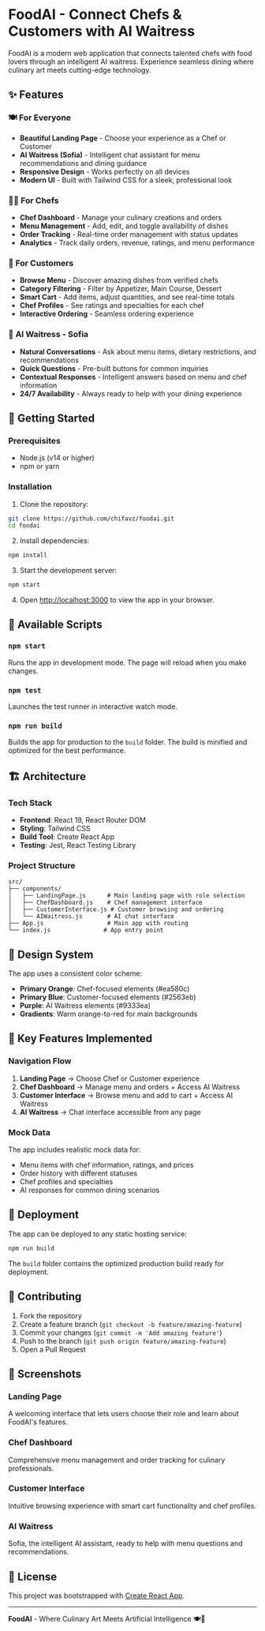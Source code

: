 # FoodAI - Connect Chefs & Customers with AI Waitress

FoodAI is a modern web application that connects talented chefs with food lovers through an intelligent AI waitress. Experience seamless dining where culinary art meets cutting-edge technology.

## ✨ Features

### 🍽️ **For Everyone**
- **Beautiful Landing Page** - Choose your experience as a Chef or Customer
- **AI Waitress (Sofia)** - Intelligent chat assistant for menu recommendations and dining guidance
- **Responsive Design** - Works perfectly on all devices
- **Modern UI** - Built with Tailwind CSS for a sleek, professional look

### 👨‍🍳 **For Chefs**
- **Chef Dashboard** - Manage your culinary creations and orders
- **Menu Management** - Add, edit, and toggle availability of dishes
- **Order Tracking** - Real-time order management with status updates
- **Analytics** - Track daily orders, revenue, ratings, and menu performance

### 🍴 **For Customers** 
- **Browse Menu** - Discover amazing dishes from verified chefs
- **Category Filtering** - Filter by Appetizer, Main Course, Dessert
- **Smart Cart** - Add items, adjust quantities, and see real-time totals
- **Chef Profiles** - See ratings and specialties for each chef
- **Interactive Ordering** - Seamless ordering experience

### 🤖 **AI Waitress - Sofia**
- **Natural Conversations** - Ask about menu items, dietary restrictions, and recommendations
- **Quick Questions** - Pre-built buttons for common inquiries
- **Contextual Responses** - Intelligent answers based on menu and chef information
- **24/7 Availability** - Always ready to help with your dining experience

## 🚀 Getting Started

### Prerequisites
- Node.js (v14 or higher)
- npm or yarn

### Installation

1. Clone the repository:
```bash
git clone https://github.com/chifavz/foodai.git
cd foodai
```

2. Install dependencies:
```bash
npm install
```

3. Start the development server:
```bash
npm start
```

4. Open [http://localhost:3000](http://localhost:3000) to view the app in your browser.

## 🧪 Available Scripts

### `npm start`
Runs the app in development mode. The page will reload when you make changes.

### `npm test`
Launches the test runner in interactive watch mode.

### `npm run build`
Builds the app for production to the `build` folder. The build is minified and optimized for the best performance.

## 🏗️ Architecture

### Tech Stack
- **Frontend**: React 19, React Router DOM
- **Styling**: Tailwind CSS
- **Build Tool**: Create React App
- **Testing**: Jest, React Testing Library

### Project Structure
```
src/
├── components/
│   ├── LandingPage.js      # Main landing page with role selection
│   ├── ChefDashboard.js    # Chef management interface
│   ├── CustomerInterface.js # Customer browsing and ordering
│   └── AIWaitress.js       # AI chat interface
├── App.js                  # Main app with routing
└── index.js               # App entry point
```

## 🎨 Design System

The app uses a consistent color scheme:
- **Primary Orange**: Chef-focused elements (#ea580c)
- **Primary Blue**: Customer-focused elements (#2563eb)  
- **Purple**: AI Waitress elements (#9333ea)
- **Gradients**: Warm orange-to-red for main backgrounds

## 🌟 Key Features Implemented

### Navigation Flow
1. **Landing Page** → Choose Chef or Customer experience
2. **Chef Dashboard** → Manage menu and orders + Access AI Waitress
3. **Customer Interface** → Browse menu and add to cart + Access AI Waitress
4. **AI Waitress** → Chat interface accessible from any page

### Mock Data
The app includes realistic mock data for:
- Menu items with chef information, ratings, and prices
- Order history with different statuses
- Chef profiles and specialties
- AI responses for common dining scenarios

## 🚀 Deployment

The app can be deployed to any static hosting service:

```bash
npm run build
```

The `build` folder contains the optimized production build ready for deployment.

## 🤝 Contributing

1. Fork the repository
2. Create a feature branch (`git checkout -b feature/amazing-feature`)
3. Commit your changes (`git commit -m 'Add amazing feature'`)
4. Push to the branch (`git push origin feature/amazing-feature`)
5. Open a Pull Request

## 📱 Screenshots

### Landing Page
A welcoming interface that lets users choose their role and learn about FoodAI's features.

### Chef Dashboard  
Comprehensive menu management and order tracking for culinary professionals.

### Customer Interface
Intuitive browsing experience with smart cart functionality and chef profiles.

### AI Waitress
Sofia, the intelligent AI assistant, ready to help with menu questions and recommendations.

## 📄 License

This project was bootstrapped with [Create React App](https://github.com/facebook/create-react-app).

---

**FoodAI** - Where Culinary Art Meets Artificial Intelligence 🍽️🤖
